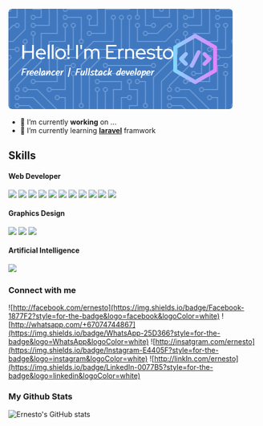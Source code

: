 ![Header](img/github-header-image.png)
<!--
**Ernestocbelo/Ernestocbelo** is a ✨ _special_ ✨ repository because its `README.md` (this file) appears on your GitHub profile.

Here are some ideas to get you started:

- 🔭 I’m currently working on ...
- 🌱 I’m currently learning ...
- 👯 I’m looking to collaborate on ...
- 🤔 I’m looking for help with ...
- 💬 Ask me about ...
- 📫 How to reach me: ...
- 😄 Pronouns: ...
- ⚡ Fun fact: ...
-->
- 🔭 I’m currently **working** on ...
- 🌱 I’m currently learning [**laravel**](http://laravel.com) framwork
## Skills

#### Web Developer
<img src="https://img.shields.io/badge/HTML5-E34F26?style=for-the-badge&logo=html5&logoColor=white" />
<img src="https://img.shields.io/badge/CSS3-1572B6?style=for-the-badge&logo=css3&logoColor=white" />
<img src="https://img.shields.io/badge/JavaScript-323330?style=for-the-badge&logo=javascript&logoColor=F7DF1E" />
<img src="https://img.shields.io/badge/PHP-777BB4?style=for-the-badge&logo=php&logoColor=white" />
<img src="https://img.shields.io/badge/MySQL-005C84?style=for-the-badge&logo=mysql&logoColor=white" />
<img src="https://img.shields.io/badge/Bootstrap-563D7C?style=for-the-badge&logo=bootstrap&logoColor=white" />
<img src="https://img.shields.io/badge/Codeigniter-EF4223?style=for-the-badge&logo=codeigniter&logoColor=white" />
<img src="https://img.shields.io/badge/Laravel-FF2D20?style=for-the-badge&logo=laravel&logoColor=white" />
<img src="https://img.shields.io/badge/Composer-885630?style=for-the-badge&logo=Composer&logoColor=white" />
<img src="https://img.shields.io/badge/GitHub%20Pages-222222?style=for-the-badge&logo=GitHub%20Pages&logoColor=white" />
<img src="https://img.shields.io/badge/Laragon-0E83CD?style=for-the-badge&logo=Laragon&logoColor=white" />

#### Graphics Design

<img src="https://img.shields.io/badge/Adobe%20Photoshop-31A8FF?style=for-the-badge&logo=Adobe%20Photoshop&logoColor=black" />
<img src="https://img.shields.io/badge/Adobe%20Illustrator-FF9A00?style=for-the-badge&logo=adobe%20illustrator&logoColor=white" />
<img src="https://img.shields.io/badge/Adobe%20InDesign-FF3366?style=for-the-badge&logo=Adobe%20InDesign&logoColor=white" />

#### Artificial Intelligence

<img src="https://img.shields.io/badge/ChatGPT-74aa9c?style=for-the-badge&logo=openai&logoColor=white" />

### Connect with me

![http://facebook.com/ernesto](https://img.shields.io/badge/Facebook-1877F2?style=for-the-badge&logo=facebook&logoColor=white) ![http://whatsapp.com/+67074744867](https://img.shields.io/badge/WhatsApp-25D366?style=for-the-badge&logo=WhatsApp&logoColor=white) ![http://insatgram.com/ernesto](https://img.shields.io/badge/Instagram-E4405F?style=for-the-badge&logo=instagram&logoColor=white) ![http://linkIn.com/ernesto](https://img.shields.io/badge/LinkedIn-0077B5?style=for-the-badge&logo=linkedin&logoColor=white)

### My Github Stats

![Ernesto's GitHub stats](https://github-readme-stats.vercel.app/api?username=ernesto&hide=contribs,prsusername=anuraghazra&show_icons=true)
